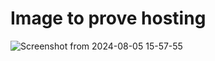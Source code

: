 # Image to prove hosting
![Screenshot from 2024-08-05 15-57-55](https://github.com/user-attachments/assets/da81e0f5-c571-47fb-8bd8-9a907ebe20c1)
